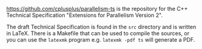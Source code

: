https://github.com/cplusplus/parallelism-ts is the repository for the
C++ Technical Specification "Extensions for Parallelism Version 2".

The draft Technical Specification is found in the `src` directory
and is written in LaTeX. There is a Makefile that can be used to compile
the sources, or you can use the `latexmk` program e.g. `latexmk -pdf ts` will
generate a PDF.
